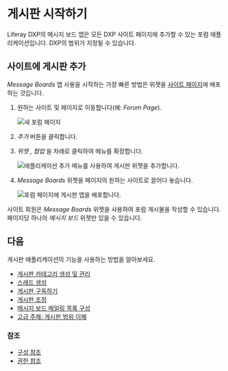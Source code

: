 # 게시판 시작하기

Liferay DXP의 메시지 보드 앱은 모든 DXP 사이트 페이지에 추가할 수 있는 포럼 애플리케이션입니다. DXP의</a>
범위가 지정될 수 있습니다.</p> 

## 사이트에 게시판 추가

_Message Boards_ 앱 사용을 시작하는 가장 빠른 방법은 위젯을 [사이트 페이지](https://help.liferay.com/hc/articles/360029132211-Creating-Pages)에 배포하는 것입니다.

1. 원하는 사이트 및 페이지로 이동합니다(예: _Forum Page_).
   
   ![새 포럼 페이지](./getting-started-with-message-boards/images/03.png)

1. _추가_ 버튼을 클릭합니다.

1. _위젯_ , _협업_ 을 차례로 클릭하여 메뉴를 확장합니다.
   
   ![애플리케이션 추가 메뉴를 사용하여 게시판 위젯을 추가합니다.](./getting-started-with-message-boards/images/06.png)

1. _Message Boards_ 위젯을 페이지의 원하는 사이트로 끌어다 놓습니다.
   
   ![포럼 페이지에 게시판 앱을 배포합니다.](./getting-started-with-message-boards/images/04.png)

사이트 회원은 _Message Boards_ 위젯을 사용하여 포럼 게시물을 작성할 수 있습니다. 페이지당 하나의 _메시지 보드_ 위젯만 있을 수 있습니다.



## 다음

게시판 애플리케이션의 기능을 사용하는 방법을 알아보세요.

* [게시판 카테고리 생성 및 관리](./creating-message-boards-categories.md)
* [스레드 생성](./creating-message-boards-threads.md)
* [게시판 구독하기](./subscribing-to-a-message-board.md)
* [게시판 조정](./moderating-message-boards.md)
* [메시지 보드 메일링 목록 구성](./configuring-a-message-boards-category-mailing-list.md)
* [고급 주제: 게시판 범위 이해](./scoping-your-message-boards.md)



### 참조

* [구성 참조](./message-boards-configuration-reference.md)
* [권한 참조](./message-boards-permissions-reference.md)
